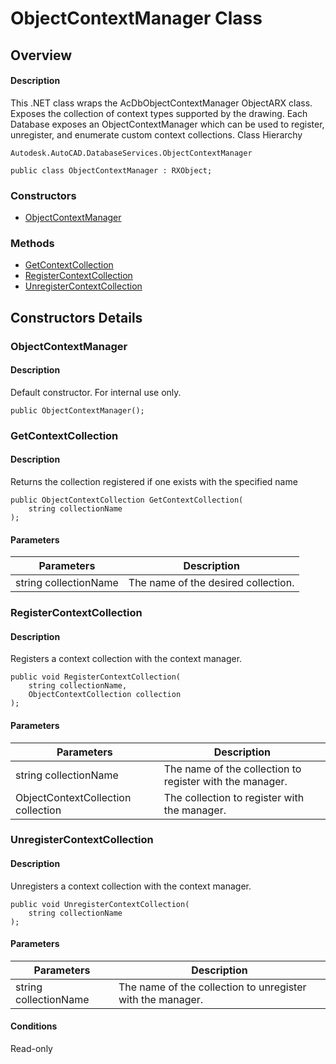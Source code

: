 # ObjectContextManager Class

## Overview

#### Description
This .NET class wraps the AcDbObjectContextManager ObjectARX class. 
Exposes the collection of context types supported by the drawing. 
Each Database exposes an ObjectContextManager which can be used to register, unregister, and enumerate custom context collections.
Class Hierarchy
```text
Autodesk.AutoCAD.DatabaseServices.ObjectContextManager
```

```text
public class ObjectContextManager : RXObject;
```

### Constructors

- [ObjectContextManager](#objectcontextmanager)

### Methods

- [GetContextCollection](#getcontextcollection)
- [RegisterContextCollection](#registercontextcollection)
- [UnregisterContextCollection](#unregistercontextcollection)


## Constructors Details

### ObjectContextManager

#### Description
Default constructor. 
For internal use only.
```text
public ObjectContextManager();
```

### GetContextCollection

#### Description
Returns the collection registered if one exists with the specified name
```text
public ObjectContextCollection GetContextCollection(
    string collectionName
);
```

#### Parameters
| Parameters | Description |
| --- | --- |
| string collectionName | The name of the desired collection. |

### RegisterContextCollection

#### Description
Registers a context collection with the context manager.
```text
public void RegisterContextCollection(
    string collectionName, 
    ObjectContextCollection collection
);
```

#### Parameters
| Parameters | Description |
| --- | --- |
| string collectionName | The name of the collection to register with the manager. |
| ObjectContextCollection collection | The collection to register with the manager. |

### UnregisterContextCollection

#### Description
Unregisters a context collection with the context manager.
```text
public void UnregisterContextCollection(
    string collectionName
);
```

#### Parameters
| Parameters | Description |
| --- | --- |
| string collectionName | The name of the collection to unregister with the manager. |

#### Conditions
Read-only